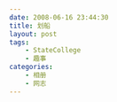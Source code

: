 ```yaml
---
date: 2008-06-16 23:44:30
title: 划船
layout: post
tags:
    - StateCollege
    - 趣事
categories:
    - 相册
    - 网志
---
```

